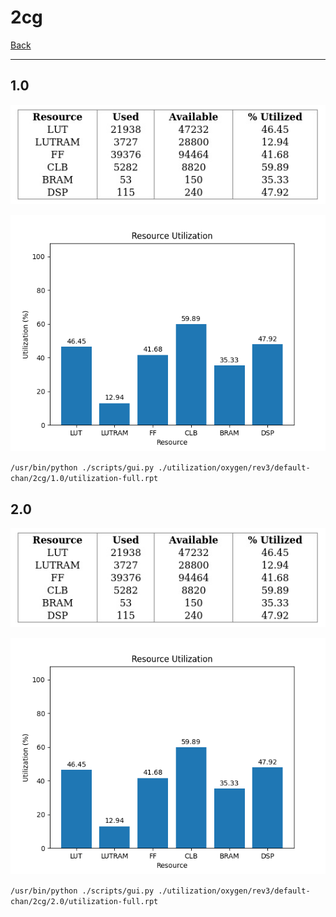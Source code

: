 # 2cg

[Back](<../rev3.md>)

---

## 1.0

<p align="center">
	<img src="../../../../../images/oxygen/rev3/default-chan/2cg/1.0/table.jpg" />
</p>

<p align="center">
	<img src="../../../../../images/oxygen/rev3/default-chan/2cg/1.0/graph.png" />
</p>

`/usr/bin/python ./scripts/gui.py ./utilization/oxygen/rev3/default-chan/2cg/1.0/utilization-full.rpt`

## 2.0

<p align="center">
	<img src="../../../../../images/oxygen/rev3/default-chan/2cg/2.0/table.jpg" />
</p>

<p align="center">
	<img src="../../../../../images/oxygen/rev3/default-chan/2cg/2.0/graph.png" />
</p>

`/usr/bin/python ./scripts/gui.py ./utilization/oxygen/rev3/default-chan/2cg/2.0/utilization-full.rpt`


